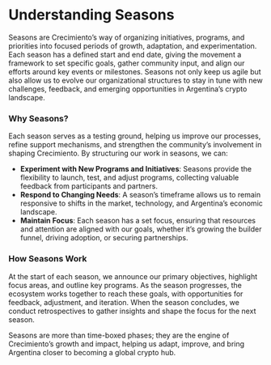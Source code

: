 # Understanding Seasons

Seasons are Crecimiento’s way of organizing initiatives, programs, and priorities into focused periods of growth, adaptation, and experimentation. Each season has a defined start and end date, giving the movement a framework to set specific goals, gather community input, and align our efforts around key events or milestones. Seasons not only keep us agile but also allow us to evolve our organizational structures to stay in tune with new challenges, feedback, and emerging opportunities in Argentina’s crypto landscape.

### **Why Seasons?**

Each season serves as a testing ground, helping us improve our processes, refine support mechanisms, and strengthen the community’s involvement in shaping Crecimiento. By structuring our work in seasons, we can:

* **Experiment with New Programs and Initiatives**: Seasons provide the flexibility to launch, test, and adjust programs, collecting valuable feedback from participants and partners.
* **Respond to Changing Needs**: A season’s timeframe allows us to remain responsive to shifts in the market, technology, and Argentina’s economic landscape.
* **Maintain Focus**: Each season has a set focus, ensuring that resources and attention are aligned with our goals, whether it’s growing the builder funnel, driving adoption, or securing partnerships.

### **How Seasons Work**

At the start of each season, we announce our primary objectives, highlight focus areas, and outline key programs. As the season progresses, the ecosystem works together to reach these goals, with opportunities for feedback, adjustment, and iteration. When the season concludes, we conduct retrospectives to gather insights and shape the focus for the next season.

Seasons are more than time-boxed phases; they are the engine of Crecimiento’s growth and impact, helping us adapt, improve, and bring Argentina closer to becoming a global crypto hub.


